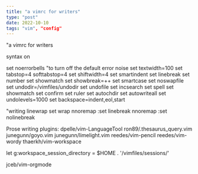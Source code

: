 ```yaml
---
title: "a vimrc for writers"
type: "post"
date: 2022-10-10
tags: "vim", "config"
---
```


"a vimrc for writers

syntax on

set noerrorbells "to turn off the default error noise
set textwidth=100
set tabstop=4 softtabstop=4
set shiftwidth=4
set smartindent
set linebreak
set number
set showmatch
set showbreak=++
set smartcase
set noswapfile
set undodir=/vimfiles/undodir
set undofile
set incsearch
set spell
set showmatch
set confirm
set ruler
set autochdir
set autowriteall
set undolevels=1000
set backspace=indent,eol,start

"writing linewrap
set wrap
nnoremap <F5> :set linebreak<CR>
nnoremap <C-F5> :set nolinebreak<CR>

Prose writing plugins:
dpelle/vim-LanguageTool
ron89/.thesaurus_query.vim
junegunn/goyo.vim
junegunn/limelight.vim
reedes/vim-pencil
reedes/vim-wordy
thaerkh/vim-workspace

let g:workspace_session_directory = $HOME . '/vimfiles/sessions/'

jceb/vim-orgmode


